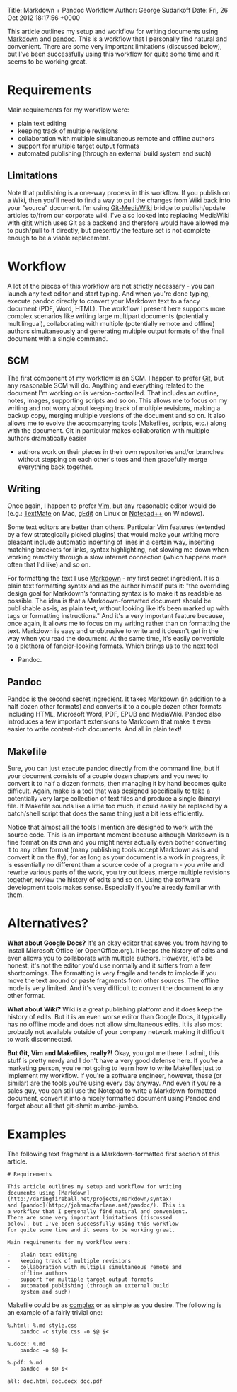 Title: Markdown + Pandoc Workflow
Author: George Sudarkoff
Date: Fri, 26 Oct 2012 18:17:56 +0000

This article outlines my setup and workflow for writing documents using
[Markdown](http://daringfireball.net/projects/markdown/syntax) and
[pandoc](http://johnmacfarlane.net/pandoc/). This is a workflow that I
personally find natural and convenient. There are some very important
limitations (discussed below), but I've been successfully using this
workflow for quite some time and it seems to be working great.

# Requirements

Main requirements for my workflow were:

-   plain text editing
-   keeping track of multiple revisions
-   collaboration with multiple simultaneous remote and offline authors
-   support for multiple target output formats
-   automated publishing (through an external build system and such)

## Limitations

Note that publishing is a one-way process in this workflow. If you
publish on a Wiki, then you'll need to find a way to pull the changes
from Wiki back into your "source" document. I'm using
[Git-MediaWiki](https://github.com/Bibzball/Git-Mediawiki) bridge to
publish/update articles to/from our corporate wiki. I've also looked
into replacing MediaWiki with [gitit](http://gitit.net/) which uses Git
as a backend and therefore would have allowed me to push/pull to it
directly, but presently the feature set is not complete enough to be a
viable replacement.

# Workflow

A lot of the pieces of this workflow are not strictly necessary - you
can launch any text editor and start typing. And when you're done
typing, execute pandoc directly to convert your Markdown text to a fancy
document (PDF, Word, HTML). The workflow I present here supports more
complex scenarios like writing large multipart documents (potentially
multilingual), collaborating with multiple (potentially remote and
offline) authors simultaneously and generating multiple output formats
of the final document with a single command.

## SCM

The first component of my workflow is an SCM. I happen to prefer
[Git](http://git-scm.com/), but any reasonable SCM will do. Anything and
everything related to the document I'm working on is version-controlled.
That includes an outline, notes, images, supporting scripts and so on.
This allows me to focus on my writing and not worry about keeping track
of multiple revisions, making a backup copy, merging multiple versions
of the document and so on. It also allows me to evolve the accompanying
tools (Makefiles, scripts, etc.) along with the document. Git in
particular makes collaboration with multiple authors dramatically easier
- authors work on their pieces in their own repositories and/or branches
without stepping on each other's toes and then gracefully merge
everything back together.

## Writing

Once again, I happen to prefer [Vim](http://www.vim.org/), but any
reasonable editor would do (e.g.: [TextMate](http://macromates.com/) on
Mac, [gEdit](http://projects.gnome.org/gedit/) on Linux or
[Notepad++](http://notepad-plus-plus.org/) on Windows).

Some text editors are better than others. Particular Vim features
(extended by a few strategically picked plugins) that would make your
writing more pleasant include automatic indenting of lines in a certain
way, inserting matching brackets for links, syntax highlighting, not
slowing me down when working remotely through a slow internet connection
(which happens more often that I'd like) and so on.

For formatting the text I use
[Markdown](http://daringfireball.net/projects/markdown/) - my first
secret ingredient. It is a plain text formatting syntax and as the
author himself puts it: "the overriding design goal for Markdown’s
formatting syntax is to make it as readable as possible. The idea is
that a Markdown-formatted document should be publishable as-is, as plain
text, without looking like it’s been marked up with tags or formatting
instructions." And it's a very important feature because, once again, it
allows me to focus on my writing rather than on formatting the text.
Markdown is easy and unobtrusive to write and it doesn't get in the way
when you read the document. At the same time, it's easily convertible to
a plethora of fancier-looking formats. Which brings us to the next tool
- Pandoc.

## Pandoc

[Pandoc](http://johnmacfarlane.net/pandoc/) is the second secret
ingredient. It takes Markdown (in addition to a half dozen other
formats) and converts it to a couple dozen other formats including HTML,
Microsoft Word, PDF, EPUB and MediaWiki. Pandoc also introduces a few
important extensions to Markdown that make it even easier to write
content-rich documents. And all in plain text!

## Makefile

Sure, you can just execute pandoc directly from the command line, but if
your document consists of a couple dozen chapters and you need to
convert it to half a dozen formats, then managing it by hand becomes
quite difficult. Again, make is a tool that was designed specifically to
take a potentially very large collection of text files and produce a
single (binary) file. If Makefile sounds like a little too much, it
could easily be replaced by a batch/shell script that does the same
thing just a bit less efficiently.

Notice that almost all the tools I mention are designed to work with the
source code. This is an important moment because although Markdown is a
fine format on its own and you might never actually even bother
converting it to any other format (many publishing tools accept Markdown
as is and convert it on the fly), for as long as your document is a work
in progress, it is essentially no different than a source code of a
program - you write and rewrite various parts of the work, you try out
ideas, merge multiple revisions together, review the history of edits
and so on. Using the software development tools makes sense. Especially
if you're already familiar with them.

# Alternatives?

**What about Google Docs?** It's an okay editor that saves you from
having to install Microsoft Office (or OpenOffice.org). It keeps the
history of edits and even allows you to collaborate with multiple
authors. However, let's be honest, it's not the editor you'd use
normally and it suffers from a few shortcomings. The formatting is very
fragile and tends to implode if you move the text around or paste
fragments from other sources. The offline mode is very limited. And it's
very difficult to convert the document to any other format.

**What about Wiki?** Wiki is a great publishing platform and it does
keep the history of edits. But it is an even worse editor than Google
Docs, it typically has no offline mode and does not allow simultaneous
edits. It is also most probably not available outside of your company
network making it difficult to work disconnected.

**But Git, Vim and Makefiles, really?!** Okay, you got me there. I
admit, this stuff is pretty nerdy and I don't have a very good defense
here. If you're a marketing person, you're not going to learn how to
write Makefiles just to implement my workflow. If you're a software
engineer, however, these (or similar) are the tools you're using every
day anyway. And even if you're a sales guy, you can still use the
Notepad to write a Markdown-formatted document, convert it into a nicely
formatted document using Pandoc and forget about all that git-shmit
mumbo-jumbo.

# Examples

The following text fragment is a Markdown-formatted first section of
this article.

    # Requirements

    This article outlines my setup and workflow for writing
    documents using [Markdown](http://daringfireball.net/projects/markdown/syntax) 
    and [pandoc](http://johnmacfarlane.net/pandoc/). This is 
    a workflow that I personally find natural and convenient. 
    There are some very important limitations (discussed 
    below), but I've been successfully using this workflow 
    for quite some time and it seems to be working great.

    Main requirements for my workflow were:

    -   plain text editing
    -   keeping track of multiple revisions
    -   collaboration with multiple simultaneous remote and 
        offline authors
    -   support for multiple target output formats
    -   automated publishing (through an external build 
        system and such)

Makefile could be as [complex](https://gist.github.com/3956724) or as
simple as you desire. The following is an example of a fairly trivial
one:

    %.html: %.md style.css
        pandoc -c style.css -o $@ $<

    %.docx: %.md
        pandoc -o $@ $<

    %.pdf: %.md
        pandoc -o $@ $<

    all: doc.html doc.docx doc.pdf
